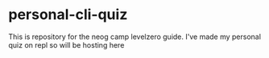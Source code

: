 # personal-cli-quiz
This is repository for the neog camp levelzero guide. I've made my personal quiz on repl so will be hosting here
